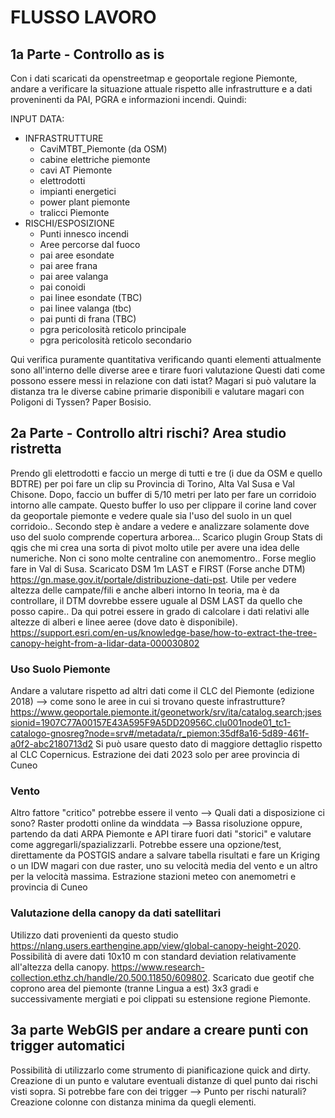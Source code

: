 # FLUSSO LAVORO

## 1a Parte - Controllo as is

Con i dati scaricati da openstreetmap e geoportale regione Piemonte, andare a verificare la situazione attuale rispetto alle infrastrutture e a dati proveninenti da PAI, PGRA e informazioni incendi. 
Quindi: 

INPUT DATA:
- INFRASTRUTTURE
  - CaviMTBT_Piemonte (da OSM)
  - cabine elettriche piemonte
  - cavi AT Piemonte
  - elettrodotti
  - impianti energetici
  - power plant piemonte
  - tralicci Piemonte
- RISCHI/ESPOSIZIONE
  - Punti innesco incendi
  - Aree percorse dal fuoco
  - pai aree esondate
  - pai aree frana
  - pai aree valanga
  - pai conoidi
  - pai linee esondate (TBC)
  - pai linee valanga (tbc)
  - pai punti di frana (TBC)
  - pgra pericolosità reticolo principale
  - pgra pericolosità reticolo secondario

Qui verifica puramente quantitativa verificando quanti elementi attualmente sono all'interno delle diverse aree e tirare fuori valutazione
Questi dati come possono essere messi in relazione con dati istat? Magari si può valutare la distanza tra le diverse cabine primarie disponibili e valutare magari con Poligoni di Tyssen? Paper Bosisio. 

  ## 2a Parte - Controllo altri rischi? Area studio ristretta

Prendo gli elettrodotti e faccio un merge di tutti e tre (i due da OSM e quello BDTRE) per poi fare un clip su Provincia di Torino, Alta Val Susa e Val Chisone. Dopo, faccio un buffer di 5/10 metri per lato per fare un corridoio intorno alle campate. Questo buffer lo uso per clippare il corine land cover da geoportale piemonte e vedere quale sia l'uso del suolo in un quel corridoio.. 
Secondo step è andare a vedere e analizzare solamente dove uso del suolo comprende copertura arborea... Scarico plugin Group Stats di qgis che mi crea una sorta di pivot molto utile per avere una idea delle numeriche.
Non ci sono molte centraline con anemomentro.. Forse meglio fare in Val di Susa. 
Scaricato DSM 1m LAST e FIRST (Forse anche DTM) https://gn.mase.gov.it/portale/distribuzione-dati-pst. Utile per vedere altezza delle campate/fili e anche alberi intorno
In teoria, ma è da controllare, il DTM dovrebbe essere uguale al DSM LAST da quello che posso capire.. Da qui potrei essere in grado di calcolare i dati relativi alle altezze di alberi e linee aeree (dove dato è disponibile). 
https://support.esri.com/en-us/knowledge-base/how-to-extract-the-tree-canopy-height-from-a-lidar-data-000030802

  
### Uso Suolo Piemonte
Andare a valutare rispetto ad altri dati come il CLC del Piemonte (edizione 2018) --> come sono le aree in cui si trovano queste infrastrutture?
https://www.geoportale.piemonte.it/geonetwork/srv/ita/catalog.search;jsessionid=1907C77A00157E43A595F9A5DD20956C.clu001node01_tc1-catalogo-gnosreg?node=srv#/metadata/r_piemon:35df8a16-5d89-461f-a0f2-abc2180713d2
Si può usare questo dato di maggiore dettaglio rispetto al CLC Copernicus. Estrazione dei dati 2023 solo per aree provincia di Cuneo

### Vento
Altro fattore "critico" potrebbe essere il vento --> Quali dati a disposizione ci sono? Raster prodotti online da winddata --> Bassa risoluzione oppure, partendo da dati ARPA Piemonte e API tirare fuori dati "storici" e valutare come aggregarli/spazializzarli. 
Potrebbe essere una opzione/test, direttamente da POSTGIS andare a salvare tabella risultati e fare un Kriging o un IDW magari con due raster, uno su velocità media del vento e un altro per la velocità massima. 
Estrazione stazioni meteo con anemometri e provincia di Cuneo

### Valutazione della canopy da dati satellitari
Utilizzo dati provenienti da questo studio https://nlang.users.earthengine.app/view/global-canopy-height-2020. Possibilità di avere dati 10x10 m con standard deviation relativamente all'altezza della canopy.
https://www.research-collection.ethz.ch/handle/20.500.11850/609802. 
Scaricato due geotif che coprono area del piemonte (tranne Lingua a est) 3x3 gradi e successivamente mergiati e poi clippati su estensione regione Piemonte. 


## 3a parte WebGIS per andare a creare punti con trigger automatici
Possibilità di utilizzarlo come strumento di pianificazione quick and dirty. Creazione di un punto e valutare eventuali distanze di quel punto dai rischi visti sopra.
Si potrebbe fare con dei trigger --> Punto per rischi naturali? Creazione colonne con distanza minima da quegli elementi. 
